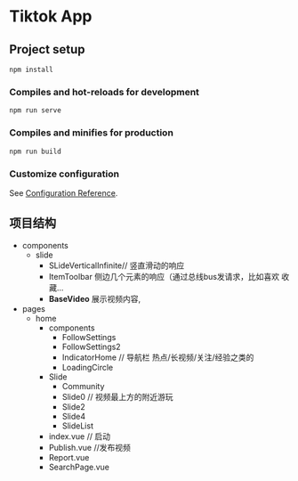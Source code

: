 # Tiktok App

## Project setup
```
npm install
```

### Compiles and hot-reloads for development
```
npm run serve
```

### Compiles and minifies for production
```
npm run build
```

### Customize configuration
See [Configuration Reference](https://cli.vuejs.org/config/).


## 项目结构
- components
    - slide
        - SLideVerticalInfinite// 竖直滑动的响应
        - ItemToolbar 侧边几个元素的响应（通过总线bus发请求，比如喜欢 收藏...
        - **BaseVideo** 展示视频内容,
- pages
    - home
        - components
            - FollowSettings
            - FollowSettings2
            - IndicatorHome // 导航栏 热点/长视频/关注/经验之类的
            - LoadingCircle
        - Slide
            - Community
            - Slide0 // 视频最上方的附近游玩
            - Slide2
            - Slide4
            - SlideList
        - index.vue // 启动
        - Publish.vue //发布视频
        - Report.vue
        - SearchPage.vue